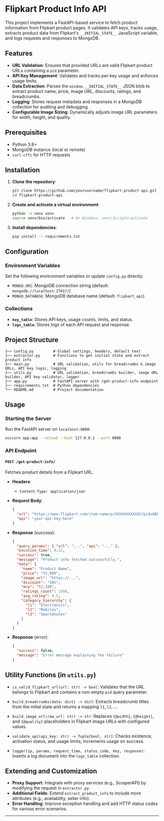 # Flipkart Product Info API

This project implements a FastAPI-based service to fetch product information from Flipkart product pages. It validates API keys, tracks usage, extracts product data from Flipkart's `__INITIAL_STATE__` JavaScript variable, and logs requests and responses to MongoDB.

## Features

* **URL Validation**: Ensures that provided URLs are valid Flipkart product URLs containing a `pid` parameter.
* **API Key Management**: Validates and tracks per-key usage and enforces usage limits.
* **Data Extraction**: Parses the `window.__INITIAL_STATE__` JSON blob to extract product name, price, image URL, discounts, ratings, and breadcrumbs.
* **Logging**: Stores request metadata and responses in a MongoDB collection for auditing and debugging.
* **Configurable Image Sizing**: Dynamically adjusts image URL parameters for width, height, and quality.

## Prerequisites

* Python 3.8+
* MongoDB instance (local or remote)
* `curl-cffi` for HTTP requests

## Installation

1. **Clone the repository**:

   ```bash
   git clone https://github.com/yourusername/flipkart-product-api.git
   cd flipkart-product-api
   ```

2. **Create and activate a virtual environment**:

   ```bash
   python -m venv venv
   source venv/bin/activate   # On Windows: venv\Scripts\activate
   ```

3. **Install dependencies**:

   ```bash
   pip install -r requirements.txt
   ```

## Configuration

### Environment Variables

Set the following environment variables or update `config.py` directly:

* `MONGO_URI`: MongoDB connection string (default: `mongodb://localhost:27017/`)
* `MONGO_DATABASE`: MongoDB database name (default: `flipkart_api`)

### Collections

* **`key_table`**: Stores API keys, usage counts, limits, and status.
* **`logs_table`**: Stores logs of each API request and response.

## Project Structure

```
├── config.py         # Global settings, headers, default text
├── extractor.py      # Functions to get initial state and extract product info
├── main.py           # URL validation, utils for breadcrumbs & image URLs, API key logic, logging
├── utils.py          # URL validation, breadcrumbs builder, image URL builder, API key validator, logger
├── app.py            # FastAPI server with /get-product-info endpoint
├── requirements.txt  # Python dependencies
└── README.md         # Project documentation
```

## Usage

### Starting the Server

Run the FastAPI server on `localhost:8000`:

```bash
uvicorn app:app --reload --host 127.0.0.1 --port 8000
```

### API Endpoint

#### `POST /get-product-info/`

Fetches product details from a Flipkart URL.

* **Headers**:

  * `Content-Type: application/json`

* **Request Body**:

  ```json
  {
    "url": "https://www.flipkart.com/item-name/p/XXXXXXXXXXXX?pid=ABCDE12345",
    "api": "your-api-key-here"
  }
  ```

* **Response** (success):

  ```json
  {
    "query_params": { "url": "...", "api": "..." },
    "excution_time": 0.12,
    "success": true,
    "message": "Product info fetched successfully.",
    "data": {
      "name": "Product Name",
      "price": "₹1,999",
      "image_url": "https://...",
      "discount": "10%",
      "mrp": "₹2,199",
      "ratings_count": 1500,
      "avg_rating": 4.5,
      "category_hierarchy": {
        "l1": "Electronics",
        "l2": "Mobiles",
        "l3": "Smartphones"
      }
    }
  }
  ```

* **Response** (error):

  ```json
  {
    "success": false,
    "message": "Error message explaining the failure"
  }
  ```

## Utility Functions (in `utils.py`)

* `is_valid_flipkart_url(url: str) -> bool`:
  Validates that the URL belongs to Flipkart and contains a non-empty `pid` query parameter.

* `build_breadcrumbs(data: dict) -> dict`:
  Extracts breadcrumb titles from the initial state and returns a mapping `l1`, `l2`, ...

* `build_image_url(raw_url: str) -> str`:
  Replaces `{@width}`, `{@height}`, and `{@quality}` placeholders in Flipkart image URLs with configured values.

* `validate_api(api_key: str) -> Tuple[bool, str]`:
  Checks existence, activation status, and usage limits; increments usage on success.

* `logger(ip, params, request_time, status_code, key, response)`:
  Inserts a log document into the `logs_table` collection.

## Extending and Customization

* **Proxy Support**: Integrate with proxy services (e.g., ScraperAPI) by modifying the request in `extractor.py`.
* **Additional Fields**: Extend `extract_product_info` to include more attributes (e.g., availability, seller info).
* **Error Handling**: Improve exception handling and add HTTP status codes for various error scenarios.

---